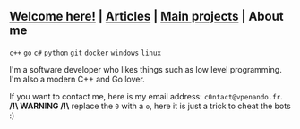 ## [Welcome here!](index.md) | [Articles](articles.md) | [Main projects](projects.md) | About me
`c++` `go` `c#` `python` `git` `docker` `windows` `linux`

I'm a software developer who likes things such as low level programming. I'm also a modern C++ and Go lover.

If you want to contact me, here is my email address: `c0ntact@vpenando.fr`.
**/!\ WARNING /!\\** replace the `0` with a `o`, here it is just a trick to cheat the bots :)
